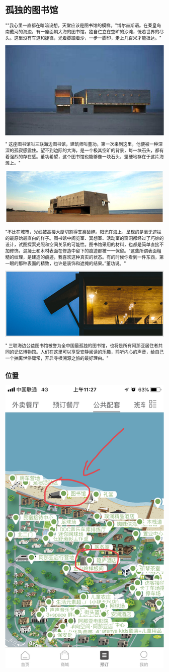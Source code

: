 # 孤独的图书馆

""我心里一直都在暗暗设想，天堂应该是图书馆的模样。"博尔赫斯语。在秦皇岛南戴河的海边，有一座面朝大海的图书馆，独自伫立在空旷的沙滩，恍若世界的尽头。这里没有车道和捷径，光着脚踏着沙，一步一脚印，走上几百米才能抵达。"


![avatar](/pic/12.jpg)

" 这座图书馆叫三联海边图书馆，建筑师叫董功。第一次来到这里，他便被一种深深的孤寂感震住。望不到边际的大海，是一个极其空旷的背景，每一块石头，都有着强烈的存在感。董功希望，这个图书馆也能够像一块石头，坚硬地存在于这片海滩上。"

![avatar](/pic/13.png)

"不比在城市，光线被高楼大厦切割得支离破碎。阳光在海上，呈现的是毫无遮拦的最原始最直白的样子。图书馆中阅览室、冥想室、活动室的窗洞都经过了巧妙的设计，试图探索光照和空间关系的可能性。图书馆采用的材料，也都是简单直接不加修饰。混凝土和木材表面在修造中留下的痕迹都被一一保留。“这些所谓表面粗糙的纹理，是建造的痕迹，我喜欢这种真实的状态。有的时候你看到一件东西，第一眼的那种表面的精致，也许是装饰和遮掩的结果。”董功说。"

![avatar](/pic/14.png)

" 三联海边公益图书馆被誉为全中国最孤独的图书馆，也将是所有阿那亚居住者共同的记忆博物馆。人们在这里可以享受安静阅读的乐趣，聆听内心的声音，给自己一个抽离世俗庸常，开启寻根溯源之旅的最好理由。"

## 位置

![avatar](/pic/15.jpg)

